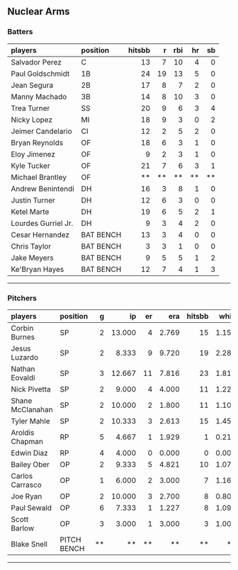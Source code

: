 ## Nuclear Arms

### Batters

 
|players             |position  | hitsbb|  r| rbi| hr| sb| 
|:-------------------|:---------|------:|--:|---:|--:|--:| 
|Salvador Perez      |C         |     13|  7|  10|  4|  0| 
|Paul Goldschmidt    |1B        |     24| 19|  13|  5|  0| 
|Jean Segura         |2B        |     17|  8|   7|  2|  0| 
|Manny Machado       |3B        |     14|  8|  10|  3|  0| 
|Trea Turner         |SS        |     20|  9|   6|  3|  4| 
|Nicky Lopez         |MI        |     18|  9|   3|  0|  2| 
|Jeimer Candelario   |CI        |     12|  2|   5|  2|  0| 
|Bryan Reynolds      |OF        |     18|  6|   3|  1|  0| 
|Eloy Jimenez        |OF        |      9|  2|   3|  1|  0| 
|Kyle Tucker         |OF        |     21|  7|   6|  3|  1| 
|Michael Brantley    |OF        |     **| **|  **| **| **| 
|Andrew Benintendi   |DH        |     16|  3|   8|  1|  0| 
|Justin Turner       |DH        |     12|  6|   3|  0|  0| 
|Ketel Marte         |DH        |     19|  6|   5|  2|  1| 
|Lourdes Gurriel Jr. |DH        |      9|  3|   4|  2|  0| 
|Cesar Hernandez     |BAT BENCH |     13|  3|   4|  0|  0| 
|Chris Taylor        |BAT BENCH |      3|  3|   1|  0|  0| 
|Jake Meyers         |BAT BENCH |      9|  5|   5|  1|  2| 
|Ke'Bryan Hayes      |BAT BENCH |     12|  7|   4|  1|  3| 


* * *

### Pitchers

 
|players          |position    |  g|     ip| er|   era| hitsbb|  whip| so|  w| sv| 
|:----------------|:-----------|--:|------:|--:|-----:|------:|-----:|--:|--:|--:| 
|Corbin Burnes    |SP          |  2| 13.000|  4| 2.769|     15| 1.154| 20|  1|  0| 
|Jesus Luzardo    |SP          |  2|  8.333|  9| 9.720|     19| 2.280|  3|  0|  0| 
|Nathan Eovaldi   |SP          |  3| 12.667| 11| 7.816|     23| 1.816| 17|  0|  0| 
|Nick Pivetta     |SP          |  2|  9.000|  4| 4.000|     11| 1.222| 10|  0|  0| 
|Shane McClanahan |SP          |  2| 10.000|  2| 1.800|     11| 1.100| 10|  1|  0| 
|Tyler Mahle      |SP          |  2| 10.333|  3| 2.613|     15| 1.452| 10|  1|  0| 
|Aroldis Chapman  |RP          |  5|  4.667|  1| 1.929|      1| 0.214|  9|  0|  3| 
|Edwin Diaz       |RP          |  4|  4.000|  0| 0.000|      0| 0.000|  3|  0|  1| 
|Bailey Ober      |OP          |  2|  9.333|  5| 4.821|     10| 1.071|  9|  1|  0| 
|Carlos Carrasco  |OP          |  1|  6.000|  2| 3.000|      7| 1.167|  5|  0|  0| 
|Joe Ryan         |OP          |  2| 10.000|  3| 2.700|      8| 0.800| 16|  1|  0| 
|Paul Sewald      |OP          |  6|  7.333|  1| 1.227|      8| 1.091| 10|  0|  3| 
|Scott Barlow     |OP          |  3|  3.000|  1| 3.000|      3| 1.000|  2|  0|  3| 
|Blake Snell      |PITCH BENCH | **|     **| **|    **|     **|    **| **| **| **| 


* * *


